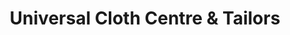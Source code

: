 ---
title: "Universal Cloth Centre & Tailors"
url: /karachi/universal-cloth-centre-and-tailors-clarke-street/
shop: clothes
---